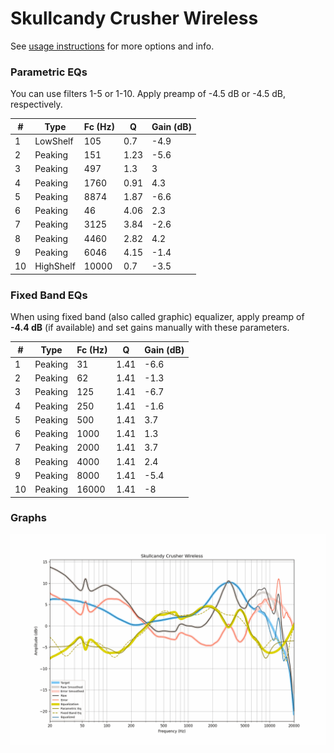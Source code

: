 # Skullcandy Crusher Wireless
See [usage instructions](https://github.com/jaakkopasanen/AutoEq#usage) for more options and info.

### Parametric EQs
You can use filters 1-5 or 1-10. Apply preamp of -4.5 dB or -4.5 dB, respectively.

|   # | Type      |   Fc (Hz) |    Q |   Gain (dB) |
|-----|-----------|-----------|------|-------------|
|   1 | LowShelf  |       105 | 0.7  |        -4.9 |
|   2 | Peaking   |       151 | 1.23 |        -5.6 |
|   3 | Peaking   |       497 | 1.3  |         3   |
|   4 | Peaking   |      1760 | 0.91 |         4.3 |
|   5 | Peaking   |      8874 | 1.87 |        -6.6 |
|   6 | Peaking   |        46 | 4.06 |         2.3 |
|   7 | Peaking   |      3125 | 3.84 |        -2.6 |
|   8 | Peaking   |      4460 | 2.82 |         4.2 |
|   9 | Peaking   |      6046 | 4.15 |        -1.4 |
|  10 | HighShelf |     10000 | 0.7  |        -3.5 |

### Fixed Band EQs
When using fixed band (also called graphic) equalizer, apply preamp of **-4.4 dB** (if available) and set gains manually with these parameters.

|   # | Type    |   Fc (Hz) |    Q |   Gain (dB) |
|-----|---------|-----------|------|-------------|
|   1 | Peaking |        31 | 1.41 |        -6.6 |
|   2 | Peaking |        62 | 1.41 |        -1.3 |
|   3 | Peaking |       125 | 1.41 |        -6.7 |
|   4 | Peaking |       250 | 1.41 |        -1.6 |
|   5 | Peaking |       500 | 1.41 |         3.7 |
|   6 | Peaking |      1000 | 1.41 |         1.3 |
|   7 | Peaking |      2000 | 1.41 |         3.7 |
|   8 | Peaking |      4000 | 1.41 |         2.4 |
|   9 | Peaking |      8000 | 1.41 |        -5.4 |
|  10 | Peaking |     16000 | 1.41 |        -8   |

### Graphs
![](./Skullcandy%20Crusher%20Wireless.png)
